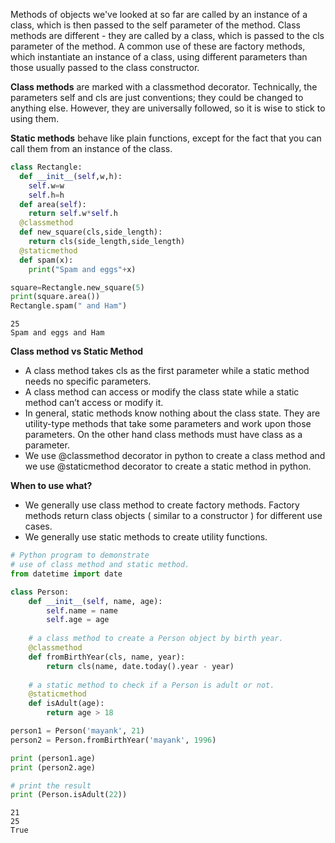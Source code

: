 Methods of objects we've looked at so far are called by an instance of a class, which is then passed to the self parameter of the method.
Class methods are different - they are called by a class, which is passed to the cls parameter of the method.
A common use of these are factory methods, which instantiate an instance of a class, using different parameters than those usually passed to the class constructor.

**Class methods** are marked with a classmethod decorator. Technically, the parameters self and cls are just conventions; they could be changed to anything else. However, they are universally followed, so it is wise to stick to using them.

**Static methods** behave like plain functions, except for the fact that you can call them from an instance of the class.

``` py
class Rectangle:
  def __init__(self,w,h):
    self.w=w
    self.h=h
  def area(self):
    return self.w*self.h
  @classmethod
  def new_square(cls,side_length):
    return cls(side_length,side_length)
  @staticmethod
  def spam(x):
    print("Spam and eggs"+x)

square=Rectangle.new_square(5)
print(square.area())
Rectangle.spam(" and Ham")
```
```
25
Spam and eggs and Ham
```

**Class method vs Static Method**

* A class method takes cls as the first parameter while a static method needs no specific parameters.
* A class method can access or modify the class state while a static method can’t access or modify it.
* In general, static methods know nothing about the class state. They are utility-type methods that take some parameters and work upon those parameters. On the other hand class methods must have class as a parameter.
* We use @classmethod decorator in python to create a class method and we use @staticmethod decorator to create a static method in python.

**When to use what?**

* We generally use class method to create factory methods. Factory methods return class objects ( similar to a constructor ) for different use cases.
* We generally use static methods to create utility functions.

``` py
# Python program to demonstrate
# use of class method and static method.
from datetime import date

class Person:
	def __init__(self, name, age):
		self.name = name
		self.age = age
	
	# a class method to create a Person object by birth year.
	@classmethod
	def fromBirthYear(cls, name, year):
		return cls(name, date.today().year - year)
	
	# a static method to check if a Person is adult or not.
	@staticmethod
	def isAdult(age):
		return age > 18

person1 = Person('mayank', 21)
person2 = Person.fromBirthYear('mayank', 1996)

print (person1.age)
print (person2.age)

# print the result
print (Person.isAdult(22))

```
```
21
25
True
```
